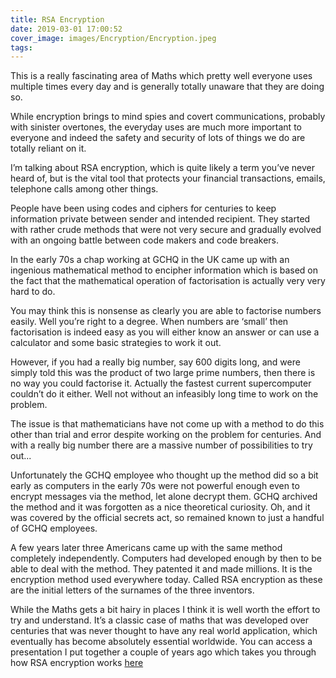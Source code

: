 ```yaml
---
title: RSA Encryption
date: 2019-03-01 17:00:52
cover_image: images/Encryption/Encryption.jpeg
tags:
---
```


This is a really fascinating area of Maths which pretty well everyone uses multiple times every day and is generally totally unaware that they are doing so.

While encryption brings to mind spies and covert communications, probably with sinister overtones, the everyday uses are much more important to everyone and indeed the safety and security of lots of things we do are totally reliant on it.

I’m talking about RSA encryption, which is quite likely a term you’ve never heard of, but is the vital tool that protects your financial transactions, emails, telephone calls among other things.

People have been using codes and ciphers for centuries to keep information private between sender and intended recipient.  They started with rather crude methods that were not very secure and gradually evolved with an ongoing battle between code makers and code breakers.

In the early 70s a chap working at GCHQ in the UK came up with an ingenious mathematical method to encipher information which is based on the fact that the mathematical operation of factorisation is actually very very hard to do.

You may think this is nonsense as clearly you are able to factorise numbers easily.  Well you’re right to a degree.  When numbers are ‘small’ then factorisation is indeed easy as you will either know an answer or can use a calculator and some basic strategies to work it out.

However, if you had a really big number, say 600 digits long, and were simply told this was the product of two large prime numbers, then there is no way you could factorise it. Actually the fastest current supercomputer couldn’t do it either.  Well not without an infeasibly long time to work on the problem.

The issue is that mathematicians have not come up with a method to do this other than trial and error despite working on the problem for centuries.  And with a really big number there are a massive number of possibilities to try out...

Unfortunately the GCHQ employee who thought up the method did so a bit early as computers in the early 70s were not powerful enough even to encrypt messages via the method, let alone decrypt them.  GCHQ archived the method and it was forgotten as a nice theoretical curiosity.  Oh, and it was covered by the official secrets act, so remained known to just a handful of GCHQ employees.

A few years later three Americans came up with the same method completely independently.  Computers had developed enough by then to be able to deal with the method.  They patented it and made millions.  It is the encryption method used everywhere today.  Called RSA encryption as these are the initial letters of the surnames of the three inventors.

<p>While the Maths gets a bit hairy in places I think it is well worth the effort to try and understand.  It’s a classic case of maths that was developed over centuries that was never thought to have any real world application, which eventually has become absolutely essential worldwide.  You can access a presentation I put together a couple of years ago which takes you through how RSA encryption works <a href="https://docs.google.com/presentation/d/e/2PACX-1vTExd8XoCAI6OLT-LV0XZk4WrL3DC81rJE1gxjARaURMEnXDSJqLbykhs-F_1XbGCBszPyzgpOtBmJu/pub?start=false&loop=false&delayms=3000">here</a>
</p>
